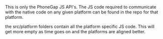 This is only the PhoneGap JS API's. The JS code required to communicate with the native 
code on any given platform can be found in the repo for that platform.

the src/platform folders contain all the platform specific JS code. This will get more empty as time goes on and the platforms are aligned better.
